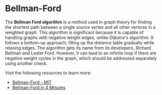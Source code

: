 # Bellman-Ford

The **Bellman Ford algorithm** is a method used in graph theory for finding the shortest path between a single source vertex and all other vertices in a weighted graph. This algorithm is significant because it is capable of handling graphs with negative weight edges, unlike Dijkstra's algorithm. It follows a bottom-up approach, filling up the distance table gradually while relaxing edges. The algorithm gets its name from its developers, Richard Bellman and Lester Ford. However, it can lead to an infinite loop if there are negative weight cycles in the graph, which should be addressed separately using another check.

Visit the following resources to learn more:

- [Bellman-Ford - MIT](https://www.youtube.com/watch?v=f9cVS_URPc0&ab_channel=MITOpenCourseWare)
- [Bellman-Ford in 4 Minutes](https://www.youtube.com/watch?v=9PHkk0UavIM)
